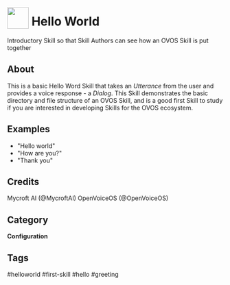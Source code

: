 # <img src='https://raw.githack.com/FortAwesome/Font-Awesome/master/svgs/solid/smile.svg' card_color='#22a7f0' width='50' height='50' style='vertical-align:bottom'/> Hello World

Introductory Skill so that Skill Authors can see how an OVOS Skill is put together

## About

This is a basic Hello Word Skill that takes an _Utterance_ from the user and provides a voice response - a _Dialog_. This Skill demonstrates the basic directory and file structure of an OVOS Skill, and is a good first Skill to study if you are interested in developing Skills for the OVOS ecosystem.

## Examples

- "Hello world"
- "How are you?"
- "Thank you"

## Credits

Mycroft AI (@MycroftAI)
OpenVoiceOS (@OpenVoiceOS)

## Category

**Configuration**

## Tags

#helloworld
#first-skill
#hello
#greeting

